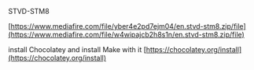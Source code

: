 STVD-STM8

[https://www.mediafire.com/file/yber4e2pd7ejm04/en.stvd-stm8.zip/file](https://www.mediafire.com/file/w4wipajcb2h8s1n/en.stvd-stm8.zip/file)


install Chocolatey and install Make with it
[https://chocolatey.org/install](https://chocolatey.org/install)
